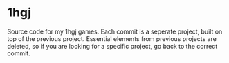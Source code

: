 # 1hgj
Source code for my 1hgj games.
Each commit is a seperate project, built on top of the previous project.
Essential elements from previous projects are deleted, so if you are looking for a specific project, go back to the correct commit.